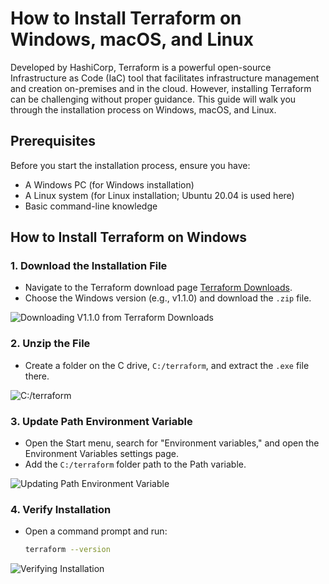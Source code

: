 # How to Install Terraform on Windows, macOS, and Linux

Developed by HashiCorp, Terraform is a powerful open-source Infrastructure as Code (IaC) tool that facilitates infrastructure management and creation on-premises and in the cloud. However, installing Terraform can be challenging without proper guidance. This guide will walk you through the installation process on Windows, macOS, and Linux.

## Prerequisites

Before you start the installation process, ensure you have:

- A Windows PC (for Windows installation)
- A Linux system (for Linux installation; Ubuntu 20.04 is used here)
- Basic command-line knowledge

## How to Install Terraform on Windows

### 1. Download the Installation File
- Navigate to the Terraform download page [Terraform Downloads](https://www.terraform.io/downloads.html).
- Choose the Windows version (e.g., v1.1.0) and download the `.zip` file.

![Downloading V1.1.0 from Terraform Downloads](https://example.com/download-image)

### 2. Unzip the File
- Create a folder on the C drive, `C:/terraform`, and extract the `.exe` file there.

![C:/terraform](https://example.com/terraform-folder)

### 3. Update Path Environment Variable
- Open the Start menu, search for "Environment variables," and open the Environment Variables settings page.
- Add the `C:/terraform` folder path to the Path variable.

![Updating Path Environment Variable](https://example.com/path-variable)

### 4. Verify Installation
- Open a command prompt and run:
  ```bash
  terraform --version
  ```

![Verifying Installation](https://example.com/verify-installation)


